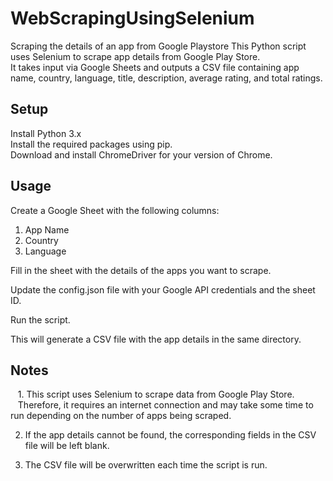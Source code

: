 # WebScrapingUsingSelenium
Scraping the details of an app from Google Playstore
This Python script uses Selenium to scrape app details from Google Play Store.<br>
It takes input via Google Sheets and outputs a CSV file containing app name, country, language, title, description, average rating, and total ratings.

<h2>Setup</h2>
Install Python 3.x <br>
Install the required packages using pip. <br>
Download and install ChromeDriver for your version of Chrome. <br>

<h2>Usage</h2>
Create a Google Sheet with the following columns: <br>

1. App Name <br>
2. Country <br>
3. Language

Fill in the sheet with the details of the apps you want to scrape. <br>
 
Update the config.json file with your Google API credentials and the sheet ID. <br>

Run the script. <br>

This will generate a CSV file with the app details in the same directory.

<h2>Notes</h2>
&nbsp;&nbsp; 1. This script uses Selenium to scrape data from Google Play Store.
&nbsp;&nbsp;&nbsp;Therefore, it requires an internet connection and may take some time to run depending on the number of apps being scraped.<br>

2. If the app details cannot be found, the corresponding fields in the CSV file will be left blank.<br>

3. The CSV file will be overwritten each time the script is run.<br>


